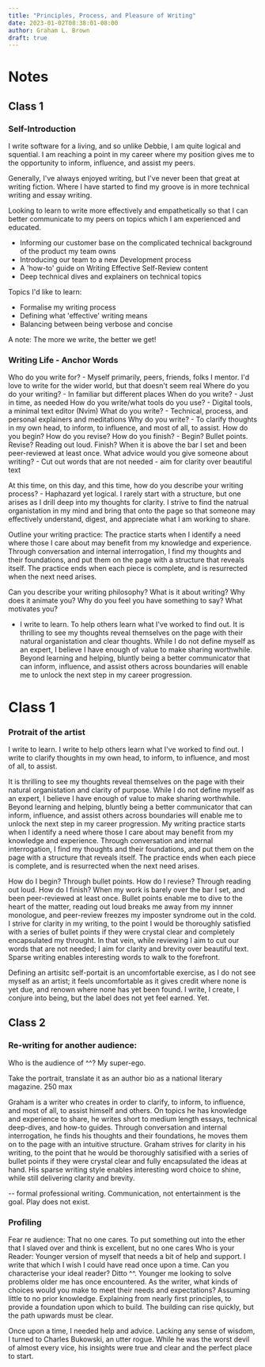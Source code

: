 ```yaml
---
title: "Principles, Process, and Pleasure of Writing"
date: 2023-01-02T08:38:01-08:00
author: Graham L. Brown
draft: true
---
```


# Notes

## Class 1

### Self-Introduction

I write software for a living, and so unlike Debbie, I am quite logical and squential. I am reaching a point in my career where my position gives me to the opportunity to inform, influence, and assist my peers.

Generally, I've always enjoyed writing, but I've never been that great at writing fiction. Where I have started to find my groove is in more technical writing and essay writing.

Looking to learn to write more effectively and empathetically so that I can better communicate to my peers on topics which I am experienced and educated.
 - Informing our customer base on the complicated technical background of the product my team owns
 - Introducing our team to a new Development process
 - A 'how-to' guide on Writing Effective Self-Review content
 - Deep technical dives and explainers on technical topics

 Topics I'd like to learn:
  - Formalise my writing process
  - Defining what 'effective' writing means
  - Balancing between being verbose and concise


 A note: The more we write, the better we get!


 ### Writing Life - Anchor Words

 Who do you write for? - Myself primarily, peers, friends, folks I mentor. I'd love to write for the wider world, but that doesn't seem real
 Where do you do your writing? - In familiar but different places
 When do you write? - Just in time, as needed
 How do you write/what tools do you use? - Digital tools, a minimal text editor (Nvim)
 What do you write? - Technical, process, and personal explainers and meditations
 Why do you write? - To clarify thoughts in my own head, to inform, to influence, and most of all, to assist.
 How do you begin? How do you revise? How do you finish? - Begin? Bullet points. Revise? Reading out loud. Finish? When it is above the bar I set and been peer-reviewed at least once.
 What advice would you give someone about writing? - Cut out words that are not needed - aim for clarity over beautiful text

 At this time, on this day, and this time, how do you describe your writing process? - Haphazard yet logical. I rarely start with a structure, but one arises as I drill deep into my thoughts for clarity. I strive to find the natrual organistation in my mind and bring that onto the page so that someone may effectively understand, digest, and appreciate what I am working to share. 

 Outline your writing practice:
    The practice starts when I identify a need where those I care about may benefit from my knowledge and experience. Through conversation and internal interrogation, I find my thoughts and their foundations, and put them on the page with a structure that reveals itself. The practice ends when each piece is complete, and is resurrected when the next need arises. 

Can you describe your writing philosophy? What is it about writing? Why does it animate you? Why do you feel you have something to say? What motivates you?
 - I write to learn. To help others learn what I've worked to find out. It is thrilling to see my thoughts reveal themselves on the page with their natural organistation and clear thoughts. While I do not define myself as an expert, I believe I have enough of value to make sharing worthwhile. Beyond learning and helping, bluntly being a better communicator that can inform, influence, and assist others across boundaries will enable me to unlock the next step in my career progression. 

# Class 1

### Protrait of the artist


 I write to learn. I write to help others learn what I've worked to find out. I write to clarify thoughts in my own head, to inform, to influence, and most of all, to assist.
 
 It is thrilling to see my thoughts reveal themselves on the page with their natural organistation and clarity of purpose. While I do not define myself as an expert, I believe I have enough of value to make sharing worthwhile. Beyond learning and helping, bluntly being a better communicator that can inform, influence, and assist others across boundaries will enable me to unlock the next step in my career progression.  My writing practice starts when I identify a need where those I care about may benefit from my knowledge and experience. Through conversation and internal interrogation, I find my thoughts and their foundations, and put them on the page with a structure that reveals itself. The practice ends when each piece is complete, and is resurrected when the next need arises. 

How do I begin? Through bullet points. How do I reviese? Through reading out loud. How do I finish? When my work is barely over the bar I set, and been peer-reviewed at least once. Bullet points enable me to dive to the heart of the matter, reading out loud breaks me away from my innner monologue, and peer-review freezes my imposter syndrome out in the cold. I strive for clarity in my writing, to the point I would be thoroughly satisfied with a series of bullet points if they were crystal clear and completely encapsulated my throught. In that vein, while reviewing I aim to cut our words that are not needed; I aim for clarity and brevity over beautiful text. Sparse writing enables interesting words to walk to the forefront.

Defining an artisitc self-portait is an uncomfortable exercise, as I do not see myself as an artist; it feels uncomfortable as it gives credit where none is yet due, and renown where none has yet been found. I write, I create, I conjure into being, but the label does not yet feel earned. Yet.

## Class 2

### Re-writing for another audience: 

Who is the audience of ^^? My super-ego.

Take the portrait, translate it as an author bio as a national literary magazine. 250 max

Graham is a writer who creates in order to clarify, to inform, to influence, and most of all, to assist himself and others. On topics he has knowledge and experience to share, he writes short to medium length essays, technical deep-dives, and how-to guides. Through conversation and internal interrogation, he finds his thoughts and their foundations, he moves them on to the page with an intuitive structure. Graham strives for clarity in his writing, to the point that he would be thoroughly satisified with a series of bullet points if they were crystal clear and fully encapsulated the ideas at hand. His sparse writing style enables interesting word choice to shine, while still delivering clarity and brevity.



-- formal professional writing. Communication, not entertainment is the goal. Play does not exist.

### Profiling

Fear re audience: That no one cares. To put something out into the ether that I slaved over and think is excellent, but no one cares
Who is your Reader: Younger version of myself that needs a bit of help and support. I write that which I wish I could have read once upon a time.
Can you characterise your ideal reader? Ditto ^^. Younger me looking to solve problems older me has once encountered.
As the writer, what kinds of choices would you make to meet their needs and expectations? Assuming little to no prior knowledge. Explaining from nearly first principles, to provide a foundation upon which to build. The building can rise quickly, but the path upwards must be clear.


Once upon a time, I needed help and advice. Lacking any sense of wisdom, I turned to Charles Bukowski, an utter rogue. While he was the worst devil of almost every vice, his insights were true and clear and the perfect place to start.